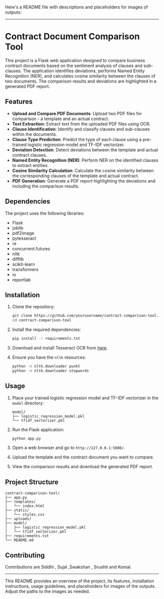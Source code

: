Here's a README file with descriptions and placeholders for images of outputs:

---

# Contract Document Comparison Tool

This project is a Flask web application designed to compare business contract documents based on the sentiment analysis of clauses and sub-clauses. The application identifies deviations, performs Named Entity Recognition (NER), and calculates cosine similarity between the clauses of two documents. The comparison results and deviations are highlighted in a generated PDF report.

## Features

- **Upload and Compare PDF Documents**: Upload two PDF files for comparison - a template and an actual contract.
- **Text Extraction**: Extract text from the uploaded PDF files using OCR.
- **Clause Identification**: Identify and classify clauses and sub-clauses within the documents.
- **Clause Type Prediction**: Predict the type of each clause using a pre-trained logistic regression model and TF-IDF vectorizer.
- **Deviation Detection**: Detect deviations between the template and actual contract clauses.
- **Named Entity Recognition (NER)**: Perform NER on the identified clauses to extract entities.
- **Cosine Similarity Calculation**: Calculate the cosine similarity between the corresponding clauses of the template and actual contract.
- **PDF Generation**: Generate a PDF report highlighting the deviations and including the comparison results.

## Dependencies

The project uses the following libraries:

- Flask
- joblib
- pdf2image
- pytesseract
- re
- concurrent.futures
- nltk
- difflib
- scikit-learn
- transformers
- io
- reportlab

## Installation

1. Clone the repository:
   ```sh
   git clone https://github.com/yourusername/contract-comparison-tool.git
   cd contract-comparison-tool
   ```

2. Install the required dependencies:
   ```sh
   pip install -r requirements.txt
   ```

3. Download and install Tesseract OCR from [here](https://github.com/tesseract-ocr/tesseract).

4. Ensure you have the `nltk` resources:
   ```sh
   python -m nltk.downloader punkt
   python -m nltk.downloader stopwords
   ```

## Usage

1. Place your trained logistic regression model and TF-IDF vectorizer in the `model` directory:
   ```
   model/
   ├── logistic_regression_model.pkl
   └── tfidf_vectorizer.pkl
   ```

2. Run the Flask application:
   ```sh
   python app.py
   ```

3. Open a web browser and go to `http://127.0.0.1:5000/`.

4. Upload the template and the contract document you want to compare.

5. View the comparison results and download the generated PDF report.

## Project Structure

```
contract-comparison-tool/
├── app.py
├── templates/
│   └── index.html
├── static/
│   └── styles.css
├── uploads/
├── model/
│   ├── logistic_regression_model.pkl
│   └── tfidf_vectorizer.pkl
├── requirements.txt
└── README.md
```

## Contributing

Contributions are Siddhi , Sujal ,Swakshan , Srushti and Komal.


---

This README provides an overview of the project, its features, installation instructions, usage guidelines, and placeholders for images of the outputs. Adjust the paths to the images as needed.
